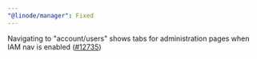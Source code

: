 ```yaml
---
"@linode/manager": Fixed
---
```


Navigating to "account/users" shows tabs for administration pages when IAM nav is enabled ([#12735](https://github.com/linode/manager/pull/12735))
